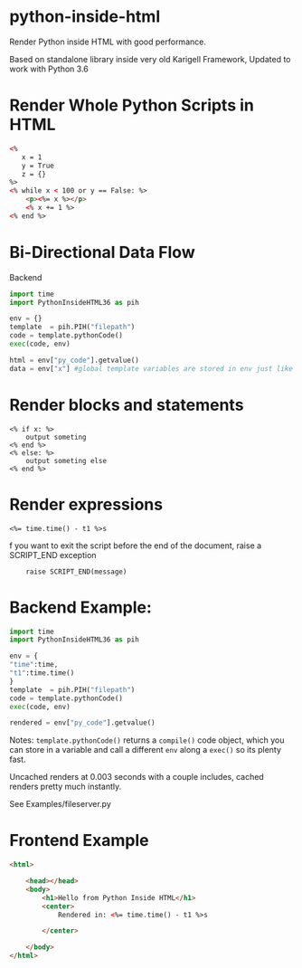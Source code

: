 # python-inside-html
Render Python inside HTML with good performance.

Based on standalone library inside very old Karigell Framework, Updated to work with Python 3.6

# Render Whole Python Scripts in HTML

```HTML
<% 
   x = 1
   y = True
   z = {}
%>
<% while x < 100 or y == False: %>
	<p><%= x %></p>
	<% x += 1 %>
<% end %>
```

# Bi-Directional Data Flow

Backend
```Python
import time
import PythonInsideHTML36 as pih

env = {}
template  = pih.PIH("filepath")
code = template.pythonCode()
exec(code, env)

html = env["py_code"].getvalue()
data = env["x"] #global template variables are stored in env just like a normal python exec

```

# Render blocks and statements
```
<% if x: %>
	output someting
<% end %>
<% else: %>
	output someting else
<% end %>
```

# Render expressions
```
<%= time.time() - t1 %>s
```

f you want to exit the script before the end of the document, raise a 
SCRIPT_END exception
```
    raise SCRIPT_END(message)
```
# Backend Example: 
```Python
import time
import PythonInsideHTML36 as pih

env = {
"time":time,
"t1":time.time()
}
template  = pih.PIH("filepath")
code = template.pythonCode()
exec(code, env)

rendered = env["py_code"].getvalue()
```

Notes:
	```template.pythonCode()``` returns a ```compile()``` code object, which you can store in a variable and call a different ```env``` along a ```exec()``` so its plenty fast. 
	
Uncached renders at 0.003 seconds with a couple includes, cached renders pretty much instantly. 


See Examples/fileserver.py
  
# Frontend Example
```HTML
<html>

	<head></head>
	<body>
		<h1>Hello from Python Inside HTML</h1>
		<center>
    		Rendered in: <%= time.time() - t1 %>s

		</center>

	</body>
</html>

```

